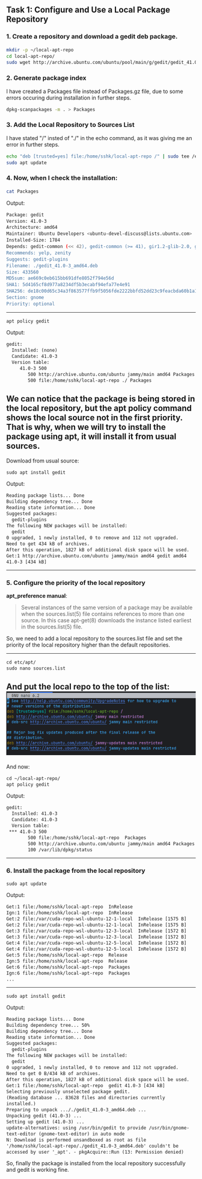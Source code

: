 ## Task 1: Configure and Use a Local Package Repository

### 1. Create a repository and download a gedit deb package.
```sh
mkdir -p ~/local-apt-repo
cd local-apt-repo/
sudo wget http://archive.ubuntu.com/ubuntu/pool/main/g/gedit/gedit_41.0-3_amd64.deb
```

### 2. Generate package index
I have created a Packages file instead of Packages.gz file, due to some errors occuring during installation in further steps.
```sh
dpkg-scanpackages -m . > Packages
```

### 3. Add the Local Repository to Sources List
I have stated "/" insted of "./" in the echo command, as it was giving me an error in further steps.
```sh
echo "deb [trusted=yes] file:/home/sshk/local-apt-repo /" | sudo tee /etc/apt/sources.list.d/local-apt-repo.list
sudo apt update
```

### 4. Now, when I check the installation:
```sh
cat Packages
```
Output:
```sh
Package: gedit
Version: 41.0-3
Architecture: amd64
Maintainer: Ubuntu Developers <ubuntu-devel-discuss@lists.ubuntu.com>
Installed-Size: 1784
Depends: gedit-common (<< 42), gedit-common (>= 41), gir1.2-glib-2.0, gir1.2-gtk-3.0 (>= 3.22), gir1.2-gtksource-4, gir1.2-pango-1.0, gir1.2-peas-1.0, gsettings-desktop-schemas, iso-codes, python3-gi (>= 3.0), python3-gi-cairo (>= 3.0), python3:any, python3.10, libatk1.0-0 (>= 1.12.4), libc6 (>= 2.34), libcairo2 (>= 1.2.4), libgdk-pixbuf-2.0-0 (>= 2.22.0), libgirepository-1.0-1 (>= 0.9.3), libglib2.0-0 (>= 2.64), libgspell-1-2 (>= 1.8.2), libgtk-3-0 (>= 3.22), libgtksourceview-4-0 (>= 3.18.0), libpango-1.0-0 (>= 1.42.0), libpeas-1.0-0 (>= 1.14.1), libxml2 (>= 2.7.4)
Recommends: yelp, zenity
Suggests: gedit-plugins
Filename: ./gedit_41.0-3_amd64.deb
Size: 433560
MD5sum: ae669c0eb615bb691dfe8052f794e56d
SHA1: 5d4165cf8d977a8234df5b3ecabf94efa77e4e91
SHA256: de18c00d65c34a3f863577ffb9f5056fde2222bbfd52dd23c9feacbda60b1a11
Section: gnome
Priority: optional
```
---
```ssh
apt policy gedit
```
Output:
```shell
gedit:
  Installed: (none)
  Candidate: 41.0-3
  Version table:
     41.0-3 500
        500 http://archive.ubuntu.com/ubuntu jammy/main amd64 Packages
        500 file:/home/sshk/local-apt-repo ./ Packages
```

We can notice that the package is being stored in the local repository, but the apt policy command shows the local source not in the first priority.
That is why, when we will try to install the package using apt, it will install it from usual sources.
---
Download from usual source:
```shell
sudo apt install gedit
```
Output:
```shell
Reading package lists... Done
Building dependency tree... Done
Reading state information... Done
Suggested packages:
  gedit-plugins
The following NEW packages will be installed:
  gedit
0 upgraded, 1 newly installed, 0 to remove and 112 not upgraded.
Need to get 434 kB of archives.
After this operation, 1827 kB of additional disk space will be used.
Get:1 http://archive.ubuntu.com/ubuntu jammy/main amd64 gedit amd64 41.0-3 [434 kB]
```
---
### 5. Configure the priority of the local repository

**apt_preference manual**:
>Several instances of the same version of a package may be available when the sources.list(5) file contains references to more than one source. 
In this case apt-get(8) downloads the instance listed earliest in the sources.list(5) file.

So, we need to add a local repository to the sources.list file and set the priority of the local repository higher than the default repositories.

---
```shell
cd etc/apt/
sudo nano sources.list
```
And put the local repo to the top of the list:
![img_2.png](data/img_2.png)
---
And now:
```shell
cd ~/local-apt-repo/
apt policy gedit
```
Output:
```shell
gedit:
  Installed: 41.0-3
  Candidate: 41.0-3
  Version table:
 *** 41.0-3 500
        500 file:/home/sshk/local-apt-repo  Packages
        500 http://archive.ubuntu.com/ubuntu jammy/main amd64 Packages
        100 /var/lib/dpkg/status
```
---
### 6. Install the package from the local repository
```shell
sudo apt update
```
Output:
```shell
Get:1 file:/home/sshk/local-apt-repo  InRelease
Ign:1 file:/home/sshk/local-apt-repo  InRelease
Get:2 file:/var/cuda-repo-wsl-ubuntu-12-1-local  InRelease [1575 B]
Get:2 file:/var/cuda-repo-wsl-ubuntu-12-1-local  InRelease [1575 B]
Get:3 file:/var/cuda-repo-wsl-ubuntu-12-3-local  InRelease [1572 B]
Get:3 file:/var/cuda-repo-wsl-ubuntu-12-3-local  InRelease [1572 B]
Get:4 file:/var/cuda-repo-wsl-ubuntu-12-5-local  InRelease [1572 B]
Get:4 file:/var/cuda-repo-wsl-ubuntu-12-5-local  InRelease [1572 B]
Get:5 file:/home/sshk/local-apt-repo  Release
Ign:5 file:/home/sshk/local-apt-repo  Release
Get:6 file:/home/sshk/local-apt-repo  Packages
Ign:6 file:/home/sshk/local-apt-repo  Packages
...
```
---
```shell
sudo apt install gedit
```
Output:
```shell
Reading package lists... Done
Building dependency tree... 50%
Building dependency tree... Done
Reading state information... Done
Suggested packages:
  gedit-plugins
The following NEW packages will be installed:
  gedit
0 upgraded, 1 newly installed, 0 to remove and 112 not upgraded.
Need to get 0 B/434 kB of archives.
After this operation, 1827 kB of additional disk space will be used.
Get:1 file:/home/sshk/local-apt-repo  gedit 41.0-3 [434 kB]
Selecting previously unselected package gedit.
(Reading database ... 83628 files and directories currently installed.)                                                                                                                                                             
Preparing to unpack ..././gedit_41.0-3_amd64.deb ...                                                                                                                                                                                
Unpacking gedit (41.0-3) ...                                                                                                                                                                                                        
Setting up gedit (41.0-3) ...                                                                                                                                                                                                       
update-alternatives: using /usr/bin/gedit to provide /usr/bin/gnome-text-editor (gnome-text-editor) in auto mode                                                                                                                    
N: Download is performed unsandboxed as root as file '/home/sshk/local-apt-repo/./gedit_41.0-3_amd64.deb' couldn't be accessed by user '_apt'. - pkgAcquire::Run (13: Permission denied)
```

So, finally the package is installed from the local repository successfully and gedit is working fine.